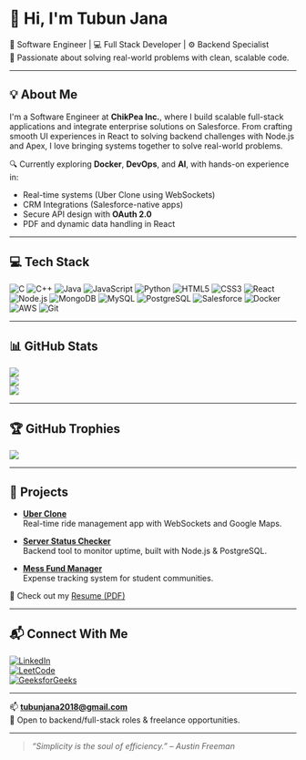 # 👋 Hi, I'm Tubun Jana

🚀 Software Engineer | 💻 Full Stack Developer | ⚙️ Backend Specialist  
🎯 Passionate about solving real-world problems with clean, scalable code.

---

## 💡 About Me

I'm a Software Engineer at **ChikPea Inc.**, where I build scalable full-stack applications and integrate enterprise solutions on Salesforce. From crafting smooth UI experiences in React to solving backend challenges with Node.js and Apex, I love bringing systems together to solve real-world problems.

🔍 Currently exploring **Docker**, **DevOps**, and **AI**, with hands-on experience in:
- Real-time systems (Uber Clone using WebSockets)
- CRM Integrations (Salesforce-native apps)
- Secure API design with **OAuth 2.0**
- PDF and dynamic data handling in React

---

## 💻 Tech Stack

![C](https://img.shields.io/badge/c-%2300599C.svg?style=for-the-badge&logo=c&logoColor=white)
![C++](https://img.shields.io/badge/c++-%2300599C.svg?style=for-the-badge&logo=c%2B%2B&logoColor=white)
![Java](https://img.shields.io/badge/java-%23ED8B00.svg?style=for-the-badge&logo=openjdk&logoColor=white)
![JavaScript](https://img.shields.io/badge/javascript-%23323330.svg?style=for-the-badge&logo=javascript&logoColor=%23F7DF1E)
![Python](https://img.shields.io/badge/python-%233776AB.svg?style=for-the-badge&logo=python&logoColor=white)
![HTML5](https://img.shields.io/badge/html5-%23E34F26.svg?style=for-the-badge&logo=html5&logoColor=white)
![CSS3](https://img.shields.io/badge/css3-%231572B6.svg?style=for-the-badge&logo=css3&logoColor=white)
![React](https://img.shields.io/badge/react-%2320232a.svg?style=for-the-badge&logo=react&logoColor=%2361DAFB)
![Node.js](https://img.shields.io/badge/node.js-339933?style=for-the-badge&logo=nodedotjs&logoColor=white)
![MongoDB](https://img.shields.io/badge/MongoDB-%234ea94b.svg?style=for-the-badge&logo=mongodb&logoColor=white)
![MySQL](https://img.shields.io/badge/mysql-%2300000f.svg?style=for-the-badge&logo=mysql&logoColor=white)
![PostgreSQL](https://img.shields.io/badge/postgresql-%23316192.svg?style=for-the-badge&logo=postgresql&logoColor=white)
![Salesforce](https://img.shields.io/badge/salesforce-00A1E0?style=for-the-badge&logo=salesforce&logoColor=white)
![Docker](https://img.shields.io/badge/docker-2496ED?style=for-the-badge&logo=docker&logoColor=white)
![AWS](https://img.shields.io/badge/AWS-%23FF9900.svg?style=for-the-badge&logo=amazon-aws&logoColor=white)
![Git](https://img.shields.io/badge/git-%23F05033.svg?style=for-the-badge&logo=git&logoColor=white)

---

## 📊 GitHub Stats

![](https://github-readme-stats.vercel.app/api?username=TUBUNJANA&theme=dracula&hide_border=false&include_all_commits=true&count_private=true)<br/>
![](https://github-readme-streak-stats.herokuapp.com/?user=TUBUNJANA&theme=dracula&hide_border=false)<br/>
![](https://github-readme-stats.vercel.app/api/top-langs/?username=TUBUNJANA&theme=dracula&hide_border=false&include_all_commits=true&count_private=true&layout=compact)

---

## 🏆 GitHub Trophies

![](https://github-profile-trophy.vercel.app/?username=TUBUNJANA&theme=darkhub&no-frame=false&no-bg=false&margin-w=4)

---

## 🧪 Projects

- **[Uber Clone](https://github.com/yourusername/uber-clone)**  
  Real-time ride management app with WebSockets and Google Maps.

- **[Server Status Checker](https://github.com/yourusername/server-status-checker)**  
  Backend tool to monitor uptime, built with Node.js & PostgreSQL.

- **[Mess Fund Manager](https://github.com/yourusername/mess-fund-manager)**  
  Expense tracking system for student communities.

📄 Check out my [Resume (PDF)](https://drive.google.com/file/d/1KcGoYXcrA3w-BmYOY2piKjvwEt0Ir640/view?usp=sharing)

---

## 📬 Connect With Me

[![LinkedIn](https://img.shields.io/badge/LinkedIn-blue?style=flat&logo=linkedin)](https://www.linkedin.com/in/tubun-jana/)  
[![LeetCode](https://img.shields.io/badge/LeetCode-FFA116?style=flat&logo=leetcode&logoColor=white)](https://leetcode.com/tubun/)  
[![GeeksforGeeks](https://img.shields.io/badge/GFG-1f8a36?style=flat&logo=geeksforgeeks&logoColor=white)](https://auth.geeksforgeeks.org/user/tubunjana/practice/)

---

📫 **tubunjana2018@gmail.com**  
💼 Open to backend/full-stack roles & freelance opportunities.

---

> *“Simplicity is the soul of efficiency.” – Austin Freeman*
